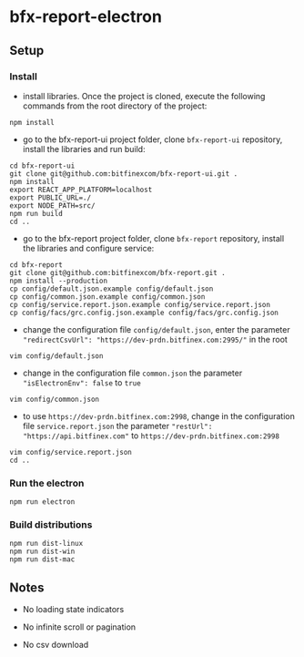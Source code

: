 # bfx-report-electron

## Setup

### Install

- install libraries. Once the project is cloned, execute the following commands from the root directory of the project:

```console
npm install
```

- go to the bfx-report-ui project folder, clone `bfx-report-ui` repository, install the libraries and run build:

```console
cd bfx-report-ui
git clone git@github.com:bitfinexcom/bfx-report-ui.git .
npm install
export REACT_APP_PLATFORM=localhost
export PUBLIC_URL=./
export NODE_PATH=src/
npm run build
cd ..
```

- go to the bfx-report project folder, clone `bfx-report` repository, install the libraries and configure service:

```console
cd bfx-report
git clone git@github.com:bitfinexcom/bfx-report.git .
npm install --production
cp config/default.json.example config/default.json
cp config/common.json.example config/common.json
cp config/service.report.json.example config/service.report.json
cp config/facs/grc.config.json.example config/facs/grc.config.json
```

- change the configuration file `config/default.json`, enter the parameter `"redirectCsvUrl": "https://dev-prdn.bitfinex.com:2995/"` in the root

```console
vim config/default.json
```

- change in the configuration file `common.json` the parameter `"isElectronEnv": false` to `true`

```console
vim config/common.json
```

- to use `https://dev-prdn.bitfinex.com:2998`, change in the configuration file `service.report.json` the parameter `"restUrl": "https://api.bitfinex.com"` to `https://dev-prdn.bitfinex.com:2998`

```console
vim config/service.report.json
cd ..
```

### Run the electron

```console
npm run electron
```

### Build distributions

```console
npm run dist-linux
npm run dist-win
npm run dist-mac
```

## Notes

- No loading state indicators

- No infinite scroll or pagination

- No csv download
